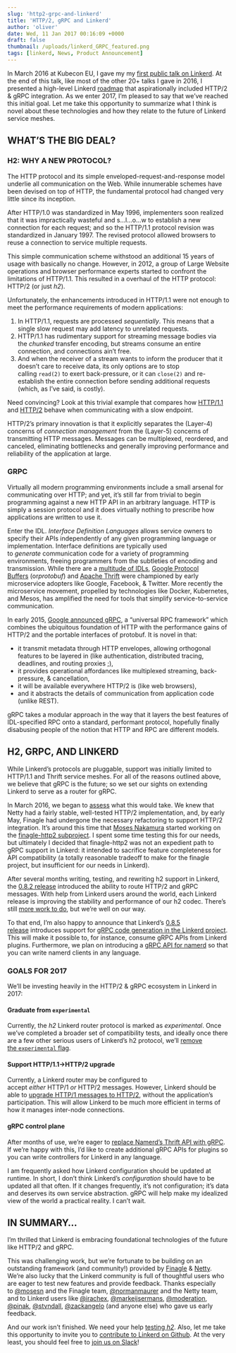 ```yaml
---
slug: 'http2-grpc-and-linkerd'
title: 'HTTP/2, gRPC and Linkerd'
author: 'oliver'
date: Wed, 11 Jan 2017 00:16:09 +0000
draft: false
thumbnail: /uploads/linkerd_GRPC_featured.png
tags: [linkerd, News, Product Announcement]
---
```


In March 2016 at Kubecon EU, I gave my my [first public talk on
Linkerd](https://www.youtube.com/watch?v=co7JRxihcdA). At the end of this talk,
like most of the other 20+ talks I gave in 2016, I presented a high-level
Linkerd [roadmap](https://speakerdeck.com/olix0r/kubernetes-meets-finagle-for-resilient-microservices?slide=34)
that aspirationally included HTTP/2 & gRPC integration. As we enter 2017, I’m
pleased to say that we’ve reached this initial goal. Let me take this
opportunity to summarize what I think is novel about these technologies and how
they relate to the future of Linkerd service meshes.

## WHAT’S THE BIG DEAL?

### H2: WHY A NEW PROTOCOL?

The HTTP protocol and its simple enveloped-request-and-response model underlie
all communication on the Web. While innumerable schemes have been devised on top
of HTTP, the fundamental protocol had changed very little since its inception.

After HTTP/1.0 was standardized in May 1996, implementers soon realized that it
was impractically wasteful and s…l…o…w to establish a new connection for each
request; and so the HTTP/1.1 protocol revision was standardized in January 1997.
The revised protocol allowed browsers to reuse a connection to service multiple
requests.

This simple communication scheme withstood an additional 15 years of usage with
basically no change. However, in 2012, a group of Large Website operations and
browser performance experts started to confront the limitations of HTTP/1.1.
This resulted in a overhaul of the HTTP protocol: HTTP/2 (or just *h2*).

Unfortunately, the enhancements introduced in HTTP/1.1 were not enough to meet
the performance requirements of modern applications:

1. In HTTP/1.1, requests are processed *sequentially*. This means that a single
   slow request may add latency to unrelated requests.
2. HTTP/1.1 has rudimentary support for streaming message bodies via
   the *chunked* transfer encoding, but streams consume an entire connection,
   and connections ain’t free.
3. And when the receiver of a stream wants to inform the producer that it
   doesn’t care to receive data, its only options are to stop
   calling `read(2)` to exert back-pressure, or it can `close(2)` and
   re-establish the entire connection before sending additional requests (which,
   as I’ve said, is costly).

Need convincing? Look at this trivial example that compares
how [HTTP/1.1](http://http2.golang.org/gophertiles?latency=1000)
and [HTTP/2](https://http2.golang.org/gophertiles?latency=1000) behave
when communicating with a slow endpoint.

HTTP/2’s primary innovation is that it explicitly separates the (Layer-4)
concerns of *connection management* from the (Layer-5) concerns of transmitting
HTTP messages. Messages can be multiplexed, reordered, and canceled, eliminating
bottlenecks and generally improving performance and reliability of the
application at large.

### GRPC

Virtually all modern programming environments include a small arsenal for
communicating over HTTP; and yet, it’s still far from trivial to begin
programming against a new HTTP API in an arbitrary language. HTTP is simply a
session protocol and it does virtually nothing to prescribe how applications are
written to use it.

Enter the IDL. *Interface Definition Languages* allows service owners to specify
their APIs independently of any given programming language or implementation.
Interface definitions are typically used to *generate* communication code for a
variety of programming environments, freeing programmers from the subtleties of
encoding and transmission. While there are a [multitude of
IDLs](https://en.wikipedia.org/wiki/Interface_description_language), [Google
Protocol
Buffers](https://developers.google.com/protocol-buffers/) (or*protobuf*)
and [Apache Thrift](https://thrift.apache.org/) were championed by early
microservice adopters like Google, Facebook, & Twitter. More recently the
microservice movement, propelled by technologies like Docker, Kubernetes, and
Mesos, has amplified the need for tools that simplify service-to-service
communication.

In early 2015, [Google announced
gRPC](https://developers.googleblog.com/2015/02/introducing-grpc-new-open-source-http2.html),
a “universal RPC framework” which combines the ubiquitous foundation of HTTP
with the performance gains of HTTP/2 and the portable interfaces of protobuf. It
is novel in that:

- it transmit metadata through HTTP envelopes, allowing orthogonal features to
  be layered in (like authentication, distributed tracing, deadlines, and
  routing proxies ;),
- it provides operational affordances like multiplexed streaming, back-pressure,
  & cancellation,
- it will be available everywhere HTTP/2 is (like web browsers),
- and it abstracts the details of communication from application code (unlike
  REST).

gRPC takes a modular approach in the way that it layers the best features of
IDL-specified RPC onto a standard, performant protocol, hopefully finally
disabusing people of the notion that HTTP and RPC are different models.

## H2, GRPC, AND LINKERD

While Linkerd’s protocols are pluggable, support was initially limited to
HTTP/1.1 and Thrift service meshes. For all of the reasons outlined above, we
believe that gRPC is the future; so we set our sights on extending Linkerd to
serve as a router for gRPC.

In March 2016, we began
to [assess](https://github.com/linkerd/linkerd/issues/174) what this would take.
We knew that Netty had a fairly stable, well-tested HTTP/2 implementation, and,
by early May, Finagle had undergone the necessary refactoring to support HTTP/2
integration. It’s around this time that [Moses
Nakamura](https://github.com/mosesn) started working on the [finagle-http2
subproject](https://github.com/twitter/finagle/tree/develop/finagle-http2). I
spent some time testing this for our needs, but ultimately I decided that
finagle-http2 was not an expedient path to gRPC support in Linkerd: it intended
to sacrifice feature completeness for API compatibility (a totally reasonable
tradeoff to make for the finagle project, but insufficient for our needs in
Linkerd).

After several months writing, testing, and rewriting h2 support in Linkerd,
the [0.8.2
release](https://github.com/linkerd/linkerd/releases/tag/0.8.2) introduced the
ability to route HTTP/2 and gRPC messages. With help from Linkerd users around
the world, each Linkerd release is improving the stability and performance of
our h2 codec. There’s still [more work to
do](https://github.com/linkerd/linkerd/issues?q=is%3Aissue+is%3Aopen+label%3Ah2),
but we’re well on our way.

To that end, I’m also happy to announce that Linkerd’s [0.8.5
release](https://github.com/linkerd/linkerd/releases/tag/0.8.5) introduces
support for [gRPC code generation in the Linkerd
project](https://github.com/linkerd/linkerd/tree/master/grpc). This will make it
possible to, for instance, consume gRPC APIs from Linkerd plugins. Furthermore,
we plan on introducing a [gRPC API for
namerd](https://github.com/linkerd/linkerd/issues/842) so that you can write
namerd clients in any language.

### GOALS FOR 2017

We’ll be investing heavily in the HTTP/2 & gRPC ecosystem in Linkerd in 2017:

#### Graduate from `experimental`

Currently, the *h2* Linkerd router protocol is marked as *experimental*. Once
we’ve completed a broader set of compatibility tests, and ideally once there are
a few other serious users of Linkerd’s h2 protocol, we’ll [remove
the `experimental` flag](https://github.com/linkerd/linkerd/issues/854).

#### Support HTTP/1.1->HTTP/2 upgrade

Currently, a Linkerd router may be configured to
accept *either* HTTP/1 *or* HTTP/2 messages. However, Linkerd should be able
to [upgrade HTTP/1 messages to
HTTP/2](https://github.com/linkerd/linkerd/issues/841), without the
application’s participation. This will allow Linkerd to be much more efficient
in terms of how it manages inter-node connections.

#### gRPC control plane

After months of use, we’re eager to [replace Namerd’s Thrift API with
gRPC](https://github.com/linkerd/linkerd/issues/842). If we’re happy with this,
I’d like to create additional gRPC APIs for plugins so you can write controllers
for Linkerd in any language.

I am frequently asked how Linkerd configuration should be updated at runtime. In
short, I don’t think Linkerd’s *configuration* should have to be updated all
that often. If it changes frequently, it’s not configuration; it’s data and
deserves its own service abstraction. gRPC will help make my idealized view of
the world a practical reality. I can’t wait.

## IN SUMMARY…

I’m thrilled that Linkerd is embracing foundational technologies of the future
like HTTP/2 and gRPC.

This was challenging work, but we’re fortunate to be building on an outstanding
framework (and community!) provided
by [Finagle](http://finagle.github.io/) & [Netty](http://netty.io/). We’re also
lucky that the Linkerd community is full of thoughtful users who are eager to
test new features and provide feedback. Thanks especially
to [@mosesn](https://github.com/mosesn) and the Finagle
team, [@normanmaurer](https://github.com/normanmaurer) and the Netty team, and
to Linkerd users
like [@irachex](https://github.com/irachex),
[@markeijsermans](https://github.com/markeijsermans),
[@moderation](https://github.com/moderation),
[@pinak](https://github.com/pinak), [@stvndall](https://github.com/stvndall),
[@zackangelo](https://github.com/zackangelo) (and
anyone else) who gave us early feedback.

And our work isn’t finished. We need your
help [testing *h2*](https://linkerd.io/config/0.8.5/linkerd/index.html#http-2-protocol).
Also, let me take this opportunity to invite you to [contribute to Linkerd on
Github](https://github.com/linkerd/linkerd/labels/help%20wanted). At the very
least, you should feel free to [join us on Slack](https://slack.linkerd.io/)!
